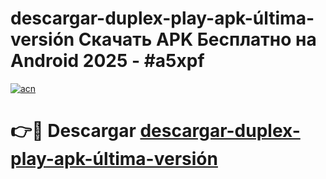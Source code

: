 # descargar-duplex-play-apk-última-versión Скачать APK Бесплатно на Android 2025 - #a5xpf

[![acn](https://github.com/user-attachments/assets/0f9c940e-d8b0-45ae-aac7-cd30a18b3e1c)](https://apps.freeplayer.one?title=descargar-duplex-play-apk-última-versión&ref=9RF)

# 👉🔴 Descargar [descargar-duplex-play-apk-última-versión](https://apps.freeplayer.one?title=descargar-duplex-play-apk-última-versión&ref=9RF)